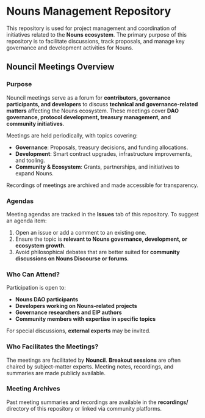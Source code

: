 # Nouns Management Repository  

This repository is used for project management and coordination of initiatives related to the **Nouns ecosystem**. The primary purpose of this repository is to facilitate discussions, track proposals, and manage key governance and development activities for Nouns.  

## Nouncil Meetings Overview  

### Purpose  
Nouncil meetings serve as a forum for **contributors, governance participants, and developers** to discuss **technical and governance-related matters** affecting the Nouns ecosystem. These meetings cover **DAO governance, protocol development, treasury management, and community initiatives**.  

Meetings are held periodically, with topics covering:  
- **Governance**: Proposals, treasury decisions, and funding allocations.  
- **Development**: Smart contract upgrades, infrastructure improvements, and tooling.  
- **Community & Ecosystem**: Grants, partnerships, and initiatives to expand Nouns.  

Recordings of meetings are archived and made accessible for transparency.  

### Agendas  
Meeting agendas are tracked in the **Issues** tab of this repository. To suggest an agenda item:  
1. Open an issue or add a comment to an existing one.  
2. Ensure the topic is **relevant to Nouns governance, development, or ecosystem growth**.  
3. Avoid philosophical debates that are better suited for **community discussions on Nouns Discourse or forums**.  

### Who Can Attend?  
Participation is open to:  
- **Nouns DAO participants**  
- **Developers working on Nouns-related projects**  
- **Governance researchers and EIP authors**  
- **Community members with expertise in specific topics**  

For special discussions, **external experts** may be invited.  

### Who Facilitates the Meetings?  
The meetings are facilitated by **Nouncil**. **Breakout sessions** are often chaired by subject-matter experts. Meeting notes, recordings, and summaries are made publicly available.  

### Meeting Archives  
Past meeting summaries and recordings are available in the **recordings/** directory of this repository or linked via community platforms.  

